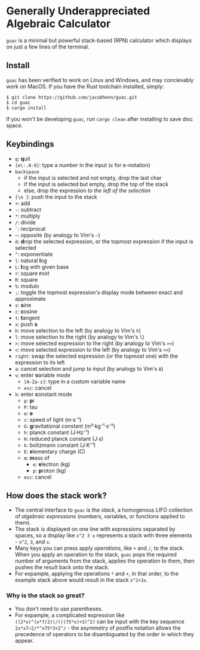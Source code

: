 # Generally Underappreciated Algebraic Calculator

`guac` is a minimal but powerful stack-based (RPN) calculator which displays on just a few lines of the terminal.

## Install

`guac` has been verified to work on Linux and Windows, and may concievably work on MacOS. If you have the Rust toolchain installed, simply:

```
$ git clone https://github.com/jacobhenn/guac.git
$ cd guac
$ cargo install
```

If you won't be developing `guac`, run `cargo clean` after installing to save disc space.

## Keybindings

- `q`: **q**uit
- `[e\-.0-9]`: type a number in the input (`e` for e-notation)
- `backspace`
	- if the input is selected and not empty, drop the last char
	- if the input is selected but empty, drop the top of the stack
	- else, drop the expression *to the left of the selection*
- `[\n ]`: push the input to the stack
- `+`: add
- `-`: subtract
- `*`: multiply
- `/`: divide
- `` ` ``: reciprocal
- `~`: opposite (by analogy to Vim's `~`)
- `d`: **d**rop the selected expression, or the topmost expression if the input is selected
- `^`: exponentiate
- `l`: natural **l**og
- `L`: **l**og with given base
- `r`: square **r**oot
- `R`: square
- `%`: modulo
- `;`: toggle the topmost expression's display mode between exact and approximate
- `s`: **s**ine
- `c`: **c**osine
- `t`: **t**angent
- `x`: push **x**
- `h`: move selection to the left (by analogy to Vim's `h`)
- `l`: move selection to the right (by analogy to Vim's `l`)
- `>`: move selected expression to the right (by analogy to Vim's `>>`)
- `<`: move selected expression to the left (by analogy to Vim's `<<`)
- `right`: swap the selected expression (or the topmost one) with the expression to its left
- `a`: cancel selection and jump to input (by analogy to Vim's `A`)
- `v`: enter **v**ariable mode
    - `[A-Za-z]`: type in a custom variable name
    - `esc`: cancel
- `k`: enter **c**onstant mode
    - `p`: **p**i
    - `P`: tau
    - `e`: **e**
    - `c`: speed of light (m·s⁻¹)
    - `G`: **g**ravitational constant (m³·kg⁻¹·s⁻²)
    - `h`: planck constant (J·Hz⁻¹)
    - `H`: reduced planck constant (J·s)
    - `k`: boltzmann constant (J·K⁻¹)
    - `E`: **e**lementary charge (C)
    - `m`: **m**ass of
        - `e`: **e**lectron (kg)
        - `p`: **p**roton (kg)
    - `esc`: cancel

## How does the stack work?

- The central interface to `guac` is the *stack*, a homogenous LIFO collection of *algebraic expressions* (numbers, variables, or functions applied to them).
- The stack is displayed on one line with expressions separated by spaces, so a display like `x^2 3 x` represents a stack with three elements - `x^2`, `3`, and `x`.
- Many keys you can press apply *operations*, like `+` and `/`, to the stack. When you apply an operation to the stack, `guac` pops the required number of arguments from the stack, applies the operation to them, then pushes the result back onto the stack.
- For expample, applying the operations `*` and `+`, in that order, to the example stack above would result in the stack `x^2+3x`.

### Why is the stack so great?

- You don't need to use parentheses.
- For expample, a complicated expression like `((2*x)^(x*7/2))/(((75*x)+3)^2)` can be input with the key sequence `2x*x7⏎2/*^x75*3+2^/` - the asymmetry of postfix notation allows the precedence of operators to be disambiguated by the order in which they appear.
